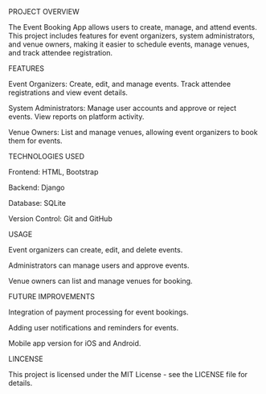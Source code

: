 PROJECT OVERVIEW

The Event Booking App allows users to create, manage, and attend events. This project includes features for event organizers, system administrators, and venue owners, making it easier to schedule events, manage venues, and track attendee registration.

FEATURES

Event Organizers: Create, edit, and manage events. Track attendee registrations and view event details.

System Administrators: Manage user accounts and approve or reject events. View reports on platform activity.

Venue Owners: List and manage venues, allowing event organizers to book them for events.

TECHNOLOGIES USED

Frontend: HTML, Bootstrap

Backend: Django

Database: SQLite

Version Control: Git and GitHub

USAGE

Event organizers can create, edit, and delete events.

Administrators can manage users and approve events.

Venue owners can list and manage venues for booking.


FUTURE IMPROVEMENTS

Integration of payment processing for event bookings.

Adding user notifications and reminders for events.

Mobile app version for iOS and Android.

LINCENSE

This project is licensed under the MIT License - see the LICENSE file for details.

